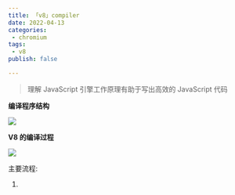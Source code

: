 ```yaml
---
title: 「v8」compiler
date: 2022-04-13
categories:
 - chromium
tags:
 - v8
publish: false

---
```


> 理解 JavaScript 引擎工作原理有助于写出高效的 JavaScript 代码


**编译程序结构**

![](https://img.imliuk.com/20220512164409.JPG)

**V8 的编译过程**

![](https://img.imliuk.com//20220511170529.svg)

主要流程:

1. 